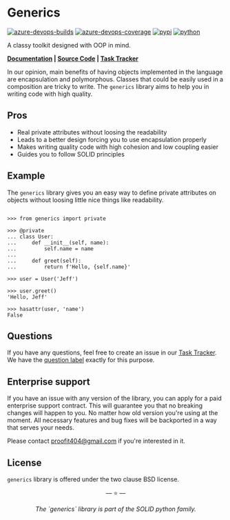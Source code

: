 # Generics

[![azure-devops-builds](https://img.shields.io/azure-devops/build/proofit404/generics/4?style=flat-square)](https://dev.azure.com/proofit404/generics/_build/latest?definitionId=4&branchName=master)
[![azure-devops-coverage](https://img.shields.io/azure-devops/coverage/proofit404/generics/4?style=flat-square)](https://dev.azure.com/proofit404/generics/_build/latest?definitionId=4&branchName=master)
[![pypi](https://img.shields.io/pypi/v/generics?style=flat-square)](https://pypi.org/project/generics)
[![python](https://img.shields.io/pypi/pyversions/generics?style=flat-square)](https://pypi.org/project/generics)

A classy toolkit designed with OOP in mind.

**[Documentation](https://proofit404.github.io/generics) |
[Source Code](https://github.com/proofit404/generics) |
[Task Tracker](https://github.com/proofit404/generics/issues)**

In our opinion, main benefits of having objects implemented in the language are
encapsulation and polymorphous. Classes that could be easily used in a
composition are tricky to write. The `generics` library aims to help you in
writing code with high quality.

## Pros

- Real private attributes without loosing the readability
- Leads to a better design forcing you to use encapsulation properly
- Makes writing quality code with high cohesion and low coupling easier
- Guides you to follow SOLID principles

## Example

The `generics` library gives you an easy way to define private attributes on
objects without loosing little nice things like readability.

```pycon

>>> from generics import private

>>> @private
... class User:
...     def __init__(self, name):
...         self.name = name
...
...     def greet(self):
...         return f'Hello, {self.name}'

>>> user = User('Jeff')

>>> user.greet()
'Hello, Jeff'

>>> hasattr(user, 'name')
False

```

## Questions

If you have any questions, feel free to create an issue in our
[Task Tracker](https://github.com/proofit404/generics/issues). We have the
[question label](https://github.com/proofit404/generics/issues?q=is%3Aopen+is%3Aissue+label%3Aquestion)
exactly for this purpose.

## Enterprise support

If you have an issue with any version of the library, you can apply for a paid
enterprise support contract. This will guarantee you that no breaking changes
will happen to you. No matter how old version you're using at the moment. All
necessary features and bug fixes will be backported in a way that serves your
needs.

Please contact [proofit404@gmail.com](mailto:proofit404@gmail.com) if you're
interested in it.

## License

`generics` library is offered under the two clause BSD license.

<p align="center">&mdash; ⭐️ &mdash;</p>
<p align="center"><i>The `generics` library is part of the SOLID python family.</i></p>
